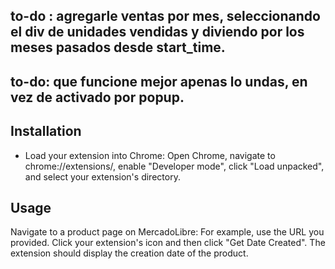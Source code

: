 ## to-do : agregarle ventas por mes, seleccionando el div de unidades vendidas y diviendo por los meses pasados desde start_time.
## to-do: que funcione mejor apenas lo undas, en vez de activado por popup.

## Installation
- Load your extension into Chrome: Open Chrome, navigate to chrome://extensions/, enable "Developer mode", click "Load unpacked", and select your extension's directory.

## Usage
Navigate to a product page on MercadoLibre: For example, use the URL you provided.
Click your extension's icon and then click "Get Date Created". The extension should display the creation date of the product.